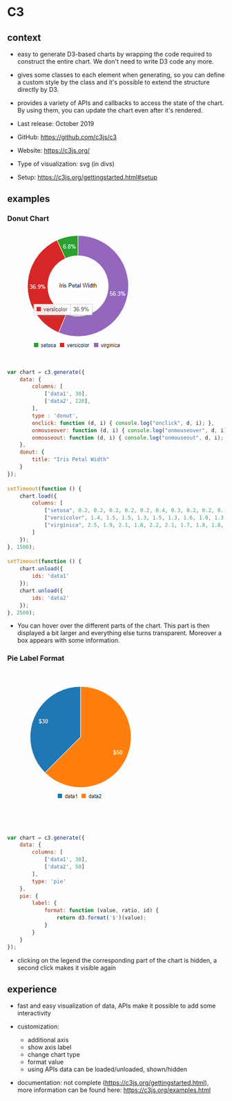 # C3
## context
-	easy to generate D3-based charts by wrapping the code required to construct the entire chart. We don't need to write D3 code any more.
-	gives some classes to each element when generating, so you can define a custom style by the class and it's possible to extend the structure directly by D3.
-	provides a variety of APIs and callbacks to access the state of the chart. By using them, you can update the chart even after it's rendered.

-	Last release: October 2019
-	GitHub: <https://github.com/c3js/c3>
-	Website: <https://c3js.org/>
-	Type of visualization: svg (in divs)
-	Setup: <https://c3js.org/gettingstarted.html#setup> 

## examples
### Donut Chart

![](pictures/c3js_donut.png)

```javascript
var chart = c3.generate({
    data: {
        columns: [
            ['data1', 30],
            ['data2', 120],
        ],
        type : 'donut',
        onclick: function (d, i) { console.log("onclick", d, i); },
        onmouseover: function (d, i) { console.log("onmouseover", d, i); },
        onmouseout: function (d, i) { console.log("onmouseout", d, i); }
    },
    donut: {
        title: "Iris Petal Width"
    }
});

setTimeout(function () {
    chart.load({
        columns: [
            ["setosa", 0.2, 0.2, 0.2, 0.2, 0.2, 0.4, 0.3, 0.2, 0.2, 0.1, 0.2, 0.2, 0.1, 0.1, 0.2, 0.4, 0.4, 0.3, 0.3, 0.3, 0.2, 0.4, 0.2, 0.5, 0.2, 0.2, 0.4, 0.2, 0.2, 0.2, 0.2, 0.4, 0.1, 0.2, 0.2, 0.2, 0.2, 0.1, 0.2, 0.2, 0.3, 0.3, 0.2, 0.6, 0.4, 0.3, 0.2, 0.2, 0.2, 0.2],
            ["versicolor", 1.4, 1.5, 1.5, 1.3, 1.5, 1.3, 1.6, 1.0, 1.3, 1.4, 1.0, 1.5, 1.0, 1.4, 1.3, 1.4, 1.5, 1.0, 1.5, 1.1, 1.8, 1.3, 1.5, 1.2, 1.3, 1.4, 1.4, 1.7, 1.5, 1.0, 1.1, 1.0, 1.2, 1.6, 1.5, 1.6, 1.5, 1.3, 1.3, 1.3, 1.2, 1.4, 1.2, 1.0, 1.3, 1.2, 1.3, 1.3, 1.1, 1.3],
            ["virginica", 2.5, 1.9, 2.1, 1.8, 2.2, 2.1, 1.7, 1.8, 1.8, 2.5, 2.0, 1.9, 2.1, 2.0, 2.4, 2.3, 1.8, 2.2, 2.3, 1.5, 2.3, 2.0, 2.0, 1.8, 2.1, 1.8, 1.8, 1.8, 2.1, 1.6, 1.9, 2.0, 2.2, 1.5, 1.4, 2.3, 2.4, 1.8, 1.8, 2.1, 2.4, 2.3, 1.9, 2.3, 2.5, 2.3, 1.9, 2.0, 2.3, 1.8],
        ]
    });
}, 1500);

setTimeout(function () {
    chart.unload({
        ids: 'data1'
    });
    chart.unload({
        ids: 'data2'
    });
}, 2500);
```

- You can hover over the different parts of the chart. This part is then displayed a bit larger and everything else turns transparent. Moreover a box appears with some information. 

### Pie Label Format

![](pictures/c3js_pie.png)

```javascript

var chart = c3.generate({
    data: {
        columns: [
            ['data1', 30],
            ['data2', 50]
        ],
        type: 'pie'
    },
    pie: {
        label: {
            format: function (value, ratio, id) {
                return d3.format('$')(value);
            }
        }
    }
});

```

- clicking on the legend the corresponding part of the chart is hidden, a second click makes it visible again

## experience
- fast and easy visualization of data, APIs make it possible to add some interactivity
- customization: 
  - additional axis
  - show axis label
  - change chart type
  - format value
  - using APIs data can be loaded/unloaded, shown/hidden

- documentation: not complete (<https://c3js.org/gettingstarted.html>), more information can be found here: <https://c3js.org/examples.html>
